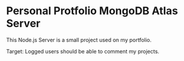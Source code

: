 
# Personal Protfolio MongoDB Atlas Server

This Node.js Server is a small project used on my portfolio.

Target: Logged users should be able to comment my projects.